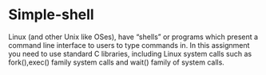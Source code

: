 # Simple-shell
Linux (and other Unix like OSes), have “shells” or programs which present a command line interface to users to type commands in. In this assignment you need to use standard C libraries, including Linux system calls such as fork(),exec() family system calls and wait() family of system calls.

